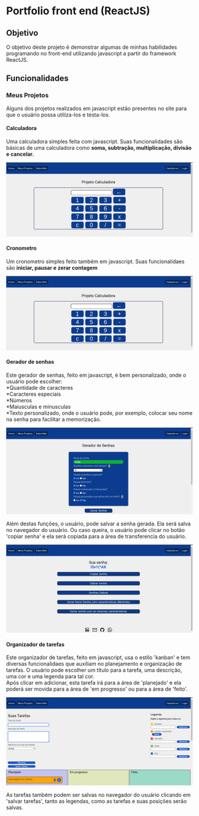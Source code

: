 # Portfolio front end (ReactJS)  

## Objetivo

O objetivo deste projeto é demonstrar algumas de minhas habilidades programando no front-end utilizando javascript a partir do framework ReactJS.  

## Funcionalidades

### Meus Projetos  

Alguns dos projetos realizados em javascript estão presentes no site para que o usuário possa utiliza-los e testa-los.

#### Calculadora  

Uma calculadora simples feita com javascript. Suas funcionalidades são básicas de uma calculadora como **soma, subtração, multiplicação, divisão e cancelar.**

![Calculadora ReactJS](https://github.com/pauloszuparits/Imagens/blob/083a89b67bf4f164a3de06afcdae5c6543b4b9c3/imgPortfolioFrontEnd/CalculadoraReactJS.png)

#### Cronometro
Um cronometro simples feito também em javascript. Suas funcionalidaes são **iniciar, pausar e zerar contagem**

![Cronometro ReactJS](https://github.com/pauloszuparits/Imagens/blob/083a89b67bf4f164a3de06afcdae5c6543b4b9c3/imgPortfolioFrontEnd/CronometroReactJS.png)  

#### Gerador de senhas
Este gerador de senhas, feito em javascript, é bem personalizado, onde o usuário pode escolher:  
*Quantidade de caracteres  
*Caracteres especiais  
*Números  
*Maiusculas e minusculas  
*Texto personalizado, onde o usuário pode, por exemplo, colocar seu nome na senha para facilitar a memorização.  

![Gerador de senhas 'home' ReactJS](https://github.com/pauloszuparits/Imagens/blob/083a89b67bf4f164a3de06afcdae5c6543b4b9c3/imgPortfolioFrontEnd/GeradorDeSenhasHOMEReactJS.png)  

Além destas funções, o usuário, pode salvar a senha gerada. Ela será salva no navegador do usuário. Ou caso queira, o usuário pode clicar no botão 'copiar senha' e ela será copiada para a área de transferencia do usuário.

![Gerador de senhas 'gerada' ReactJS](https://github.com/pauloszuparits/Imagens/blob/083a89b67bf4f164a3de06afcdae5c6543b4b9c3/imgPortfolioFrontEnd/GeradorDeSenhasGERADOReactJS.png)  

#### Organizador de tarefas  

Este organizador de tarefas, feito em javascript, usa o estilo 'kanban' e tem diversas funcionalidaes que auxiliam no planejamento e organização de tarefas.
O usuário pode escolher um título para a tarefa, uma descrição, uma cor e uma legenda para tal cor.  
Após clicar em adicionar, esta tarefa irá para a área de 'planejado' e ela poderá ser movida para a área de 'em progresso' ou para a área de 'feito'.

![Organizador de tarefas ReactJS](https://github.com/pauloszuparits/Imagens/blob/083a89b67bf4f164a3de06afcdae5c6543b4b9c3/imgPortfolioFrontEnd/OrganizadorTarefasReactJS.png)  

As tarefas também podem ser salvas no navegador do usuário clicando em 'salvar tarefas', tanto as legendas, como as tarefas e suas posições serão salvas.
